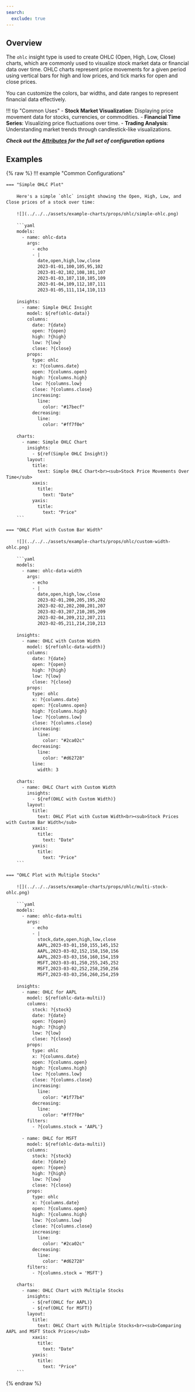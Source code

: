 ```yaml
---
search:
  exclude: true
---
```


<!--start-->

## Overview

The `ohlc` insight type is used to create OHLC (Open, High, Low, Close) charts, which are commonly used to visualize stock market data or financial data over time. OHLC charts represent price movements for a given period using vertical bars for high and low prices, and tick marks for open and close prices.

You can customize the colors, bar widths, and date ranges to represent financial data effectively.

!!! tip "Common Uses" - **Stock Market Visualization**: Displaying price movement data for stocks, currencies, or commodities. - **Financial Time Series**: Visualizing price fluctuations over time. - **Trading Analysis**: Understanding market trends through candlestick-like visualizations.

_**Check out the [Attributes](../../configuration/Insight/Props/Ohlc/#attributes) for the full set of configuration options**_

## Examples

{% raw %}
!!! example "Common Configurations"

    === "Simple OHLC Plot"

        Here's a simple `ohlc` insight showing the Open, High, Low, and Close prices of a stock over time:

        ![](../../../assets/example-charts/props/ohlc/simple-ohlc.png)

        ```yaml
        models:
          - name: ohlc-data
            args:
              - echo
              - |
                date,open,high,low,close
                2023-01-01,100,105,95,102
                2023-01-02,102,108,101,107
                2023-01-03,107,110,105,109
                2023-01-04,109,112,107,111
                2023-01-05,111,114,110,113

        insights:
          - name: Simple OHLC Insight
            model: ${ref(ohlc-data)}
            columns:
              date: ?{date}
              open: ?{open}
              high: ?{high}
              low: ?{low}
              close: ?{close}
            props:
              type: ohlc
              x: ?{columns.date}
              open: ?{columns.open}
              high: ?{columns.high}
              low: ?{columns.low}
              close: ?{columns.close}
              increasing:
                line:
                  color: "#17becf"
              decreasing:
                line:
                  color: "#ff7f0e"

        charts:
          - name: Simple OHLC Chart
            insights:
              - ${ref(Simple OHLC Insight)}
            layout:
              title:
                text: Simple OHLC Chart<br><sub>Stock Price Movements Over Time</sub>
              xaxis:
                title:
                  text: "Date"
              yaxis:
                title:
                  text: "Price"
        ```

    === "OHLC Plot with Custom Bar Width"

        ![](../../../assets/example-charts/props/ohlc/custom-width-ohlc.png)

        ```yaml
        models:
          - name: ohlc-data-width
            args:
              - echo
              - |
                date,open,high,low,close
                2023-02-01,200,205,195,202
                2023-02-02,202,208,201,207
                2023-02-03,207,210,205,209
                2023-02-04,209,212,207,211
                2023-02-05,211,214,210,213

        insights:
          - name: OHLC with Custom Width
            model: ${ref(ohlc-data-width)}
            columns:
              date: ?{date}
              open: ?{open}
              high: ?{high}
              low: ?{low}
              close: ?{close}
            props:
              type: ohlc
              x: ?{columns.date}
              open: ?{columns.open}
              high: ?{columns.high}
              low: ?{columns.low}
              close: ?{columns.close}
              increasing:
                line:
                  color: "#2ca02c"
              decreasing:
                line:
                  color: "#d62728"
              line:
                width: 3

        charts:
          - name: OHLC Chart with Custom Width
            insights:
              - ${ref(OHLC with Custom Width)}
            layout:
              title:
                text: OHLC Plot with Custom Width<br><sub>Stock Prices with Custom Bar Width</sub>
              xaxis:
                title:
                  text: "Date"
              yaxis:
                title:
                  text: "Price"
        ```

    === "OHLC Plot with Multiple Stocks"

        ![](../../../assets/example-charts/props/ohlc/multi-stock-ohlc.png)

        ```yaml
        models:
          - name: ohlc-data-multi
            args:
              - echo
              - |
                stock,date,open,high,low,close
                AAPL,2023-03-01,150,155,145,152
                AAPL,2023-03-02,152,158,150,156
                AAPL,2023-03-03,156,160,154,159
                MSFT,2023-03-01,250,255,245,252
                MSFT,2023-03-02,252,258,250,256
                MSFT,2023-03-03,256,260,254,259

        insights:
          - name: OHLC for AAPL
            model: ${ref(ohlc-data-multi)}
            columns:
              stock: ?{stock}
              date: ?{date}
              open: ?{open}
              high: ?{high}
              low: ?{low}
              close: ?{close}
            props:
              type: ohlc
              x: ?{columns.date}
              open: ?{columns.open}
              high: ?{columns.high}
              low: ?{columns.low}
              close: ?{columns.close}
              increasing:
                line:
                  color: "#1f77b4"
              decreasing:
                line:
                  color: "#ff7f0e"
            filters:
              - ?{columns.stock = 'AAPL'}

          - name: OHLC for MSFT
            model: ${ref(ohlc-data-multi)}
            columns:
              stock: ?{stock}
              date: ?{date}
              open: ?{open}
              high: ?{high}
              low: ?{low}
              close: ?{close}
            props:
              type: ohlc
              x: ?{columns.date}
              open: ?{columns.open}
              high: ?{columns.high}
              low: ?{columns.low}
              close: ?{columns.close}
              increasing:
                line:
                  color: "#2ca02c"
              decreasing:
                line:
                  color: "#d62728"
            filters:
              - ?{columns.stock = 'MSFT'}

        charts:
          - name: OHLC Chart with Multiple Stocks
            insights:
              - ${ref(OHLC for AAPL)}
              - ${ref(OHLC for MSFT)}
            layout:
              title:
                text: OHLC Chart with Multiple Stocks<br><sub>Comparing AAPL and MSFT Stock Prices</sub>
              xaxis:
                title:
                  text: "Date"
              yaxis:
                title:
                  text: "Price"
        ```

{% endraw %}

<!--end-->
